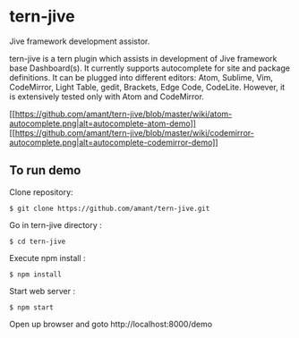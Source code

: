 # tern-jive
Jive framework development assistor.

tern-jive is a tern plugin which assists in development of Jive framework base Dashboard(s). It currently supports autocomplete for site and package definitions. It can be plugged into different editors: Atom, Sublime, Vim, CodeMirror, Light Table, gedit, Brackets, Edge Code, CodeLite. However, it is extensively tested only with Atom and CodeMirror.

[[https://github.com/amant/tern-jive/blob/master/wiki/atom-autocomplete.png|alt=autocomplete-atom-demo]]
[[https://github.com/amant/tern-jive/blob/master/wiki/codemirror-autocomplete.png|alt=autocomplete-codemirror-demo]]

## To run demo

Clone repository:

```
$ git clone https://github.com/amant/tern-jive.git
```

Go in tern-jive directory :

```
$ cd tern-jive
```

Execute npm install :

```
$ npm install
```

Start web server :

```
$ npm start
```

Open up browser and goto http://localhost:8000/demo
